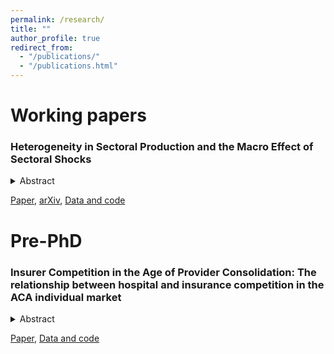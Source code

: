 ```yaml
---
permalink: /research/
title: ""
author_profile: true
redirect_from: 
  - "/publications/"
  - "/publications.html"
---
```


# Working papers

### Heterogeneity in Sectoral Production and the Macro Effect of Sectoral Shocks

<details>
<summary>Abstract</summary>
<br>
The effect of a negative sectoral shock on GDP depends on how important the shocked sector is as a direct and indirect supplier and how easily sectors can substitute inputs. Past estimates of the parameters that determine these qualities in the US have been restrictive: they have not been allowed to vary across industries or across time. This paper uses a novel empirical strategy to relax those restrictions, by exploiting variation in input expenditure share shifts within industries rather than across industries. The resulting estimates exhibit significant sectoral and temporal heterogeneity, and are dynamically correlated with weighted patents. In a calibrated GE model of multi-sector production, this heterogeneity (1) raises[lowers] the GDP effect of negative shocks to sectors whose customers are less[more] able to substitute inputs (e.g. the GDP effect of ``Chemical products'' shocks rises), (2) raises[lowers] the GDP effect of negative sectoral shocks in years where sectors are less[more] able to substitute inputs, and (3) raises[lowers] the GDP effect of negative shocks to sectors as they become more[less] central input suppliers (e.g. between 1997 and 2023 the GDP effect of ``Paper products'' shocks fell and the GDP effect of ``Computer and electronic products'' shocks rose due to changes in their importance as input suppliers). 
</details>

[Paper](https://arxiv.org/pdf/2502.07896), [arXiv](https://arxiv.org/abs/2502.07896), [Data and code](https://github.com/jacobgosselin/HeterogeousSectoralProduction)

# Pre-PhD

### Insurer Competition in the Age of Provider Consolidation: The relationship between hospital and insurance competition in the ACA individual market

<details>
<summary>Abstract</summary>
<br>
This paper investigates the impact of hospital competition (or lack thereof) on insurer participation in the ACA's individual market. Using public data from CMS, and private data from the American Hospital Association (AHA), I construct the Herfindahl–Hirschman Index (HHI)  for hospital and insurer markets at the county-level in 34 of the 36 states using federally facilitated marketplaces, across 2015 and 2016 (hospital HHI is lagged by one year). I fit a linear model on 2063 counties across two years in these states, controlling for county-level covariates and fixed effects for year-"rating area" (a geographic designation created by the ACA,  which typically amounts to a collection of counties). I estimate my parameters using OLS. I find higher hospital HHI levels are associated with higher insurer HHI levels at a coefficient of .033, log linearized. I lay the groundwork for further analysis once more years of data are available, contributing to the existing literature by focusing on insurer competition rather than premium price as my primary outcome, leveraging "rating areas" for better model specification, and outlining a novel approach to hospital market HHI construction using hospital "radii" rather than pre-existing geographic bounds.
</details>

[Paper](https://jacobgosselin.github.io/files/pre_PhD.pdf), [Data and code](https://github.com/jacobgosselin/aca_competition_consolidation)



